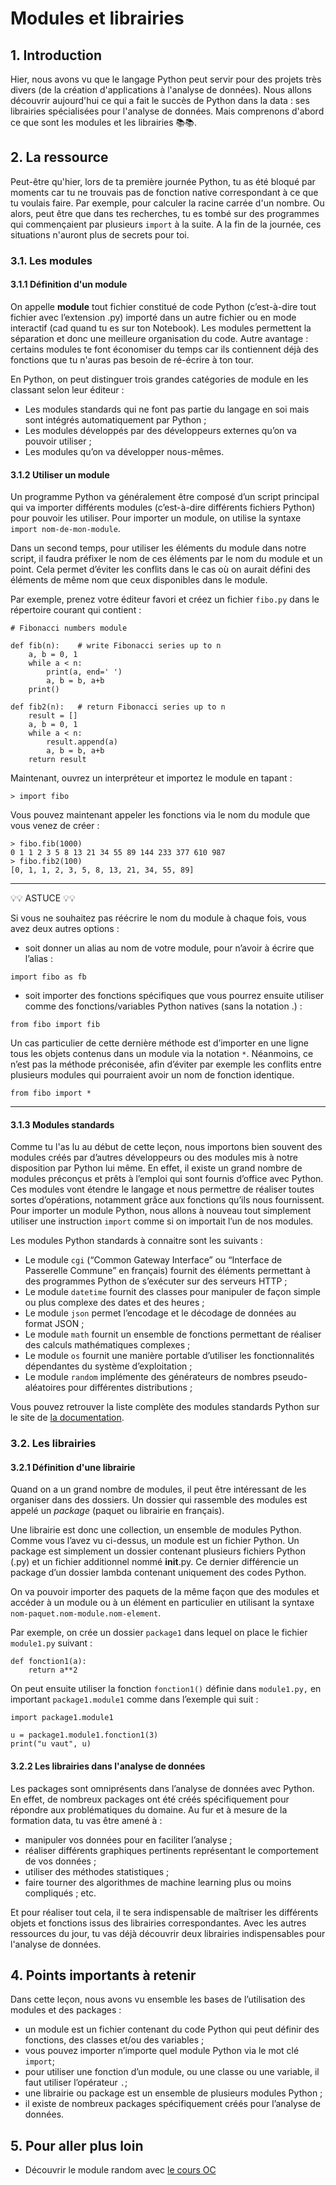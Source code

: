 # Modules et librairies

## 1. Introduction
Hier, nous avons vu que le langage Python peut servir pour des projets très divers (de la création d'applications à l'analyse de données). Nous allons découvrir aujourd'hui ce qui a fait le succès de Python dans la data : ses librairies spécialisées pour l'analyse de données. Mais comprenons d'abord ce que sont les modules et les librairies 📚📚.

## 2. La ressource
Peut-être qu'hier, lors de ta première journée Python, tu as été bloqué par moments car tu ne trouvais pas de fonction native correspondant à ce que tu voulais faire. Par exemple, pour calculer la racine carrée d'un nombre. Ou alors, peut être que dans tes recherches, tu es tombé sur des programmes qui commençaient par plusieurs `import` à la suite. A la fin de la journée, ces situations n'auront plus de secrets pour toi.

### 3.1. Les modules

#### 3.1.1 Définition d'un module
On appelle **module** tout fichier constitué de code Python (c’est-à-dire tout fichier avec l’extension .py) importé dans un autre fichier ou en mode interactif (cad quand tu es sur ton Notebook). Les modules permettent la séparation et donc une meilleure organisation du code. Autre avantage : certains modules te font économiser du temps car ils contiennent déjà des fonctions que tu n'auras pas besoin de ré-écrire à ton tour.

En Python, on peut distinguer trois grandes catégories de module en les classant selon leur éditeur :
- Les modules standards qui ne font pas partie du langage en soi mais sont intégrés automatiquement par Python ;
- Les modules développés par des développeurs externes qu’on va pouvoir utiliser ;
- Les modules qu’on va développer nous-mêmes.

#### 3.1.2 Utiliser un module
Un programme Python va généralement être composé d’un script principal qui va importer différents modules (c’est-à-dire différents fichiers Python) pour pouvoir les utiliser.
Pour importer un module, on utilise la syntaxe `import nom-de-mon-module`. 

Dans un second temps, pour utiliser les éléments du module dans notre script, il faudra préfixer le nom de ces éléments par le nom du module et un point. Cela permet d’éviter les conflits dans le cas où on aurait défini des éléments de même nom que ceux disponibles dans le module.

Par exemple, prenez votre éditeur favori et créez un fichier `fibo.py` dans le répertoire courant qui contient :
```
# Fibonacci numbers module

def fib(n):    # write Fibonacci series up to n
    a, b = 0, 1
    while a < n:
        print(a, end=' ')
        a, b = b, a+b
    print()

def fib2(n):   # return Fibonacci series up to n
    result = []
    a, b = 0, 1
    while a < n:
        result.append(a)
        a, b = b, a+b
    return result
```
Maintenant, ouvrez un interpréteur et importez le module en tapant :

`> import fibo`

Vous pouvez maintenant appeler les fonctions via le nom du module que vous venez de créer :
```
> fibo.fib(1000)
0 1 1 2 3 5 8 13 21 34 55 89 144 233 377 610 987
> fibo.fib2(100)
[0, 1, 1, 2, 3, 5, 8, 13, 21, 34, 55, 89]
```

___

💡💡 ASTUCE 💡💡

Si vous ne souhaitez pas réécrire le nom du module à chaque fois, vous avez deux autres options :
- soit donner un alias au nom de votre module, pour n’avoir à écrire que l’alias :

`import fibo as fb`
- soit importer des fonctions spécifiques que vous pourrez ensuite utiliser comme des fonctions/variables Python natives (sans la notation .) :

`from fibo import fib`

Un cas particulier de cette dernière méthode est d’importer en une ligne tous les objets contenus dans un module via la notation  `*`. Néanmoins, ce n’est pas la méthode préconisée, afin d’éviter par exemple les conflits entre plusieurs modules qui pourraient avoir un nom de fonction identique.

`from fibo import *`

___



#### 3.1.3 Modules standards

Comme tu l'as lu au début de cette leçon, nous importons bien souvent des modules créés par d’autres développeurs ou des modules mis à notre disposition par Python lui même.
En effet, il existe un grand nombre de modules préconçus et prêts à l’emploi qui sont fournis d’office avec Python. Ces modules vont étendre le langage et nous permettre de réaliser toutes sortes d’opérations, notamment grâce aux fonctions qu’ils nous fournissent. Pour importer un module Python, nous allons à nouveau tout simplement utiliser une instruction `import` comme si on importait l’un de nos modules.

Les modules Python standards à connaitre sont les suivants :
- Le module `cgi` (“Common Gateway Interface” ou “Interface de Passerelle Commune” en français) fournit des éléments permettant à des programmes Python de s’exécuter sur des serveurs HTTP ;
- Le module `datetime` fournit des classes pour manipuler de façon simple ou plus complexe des dates et des heures ;
- Le module `json` permet l’encodage et le décodage de données au format JSON ;
- Le module `math` fournit un ensemble de fonctions permettant de réaliser des calculs mathématiques complexes ;
- Le module `os` fournit une manière portable d’utiliser les fonctionnalités dépendantes du système d’exploitation ;
- Le module `random` implémente des générateurs de nombres pseudo-aléatoires pour différentes distributions ;

Vous pouvez retrouver la liste complète des modules standards Python sur le site de [la documentation](https://docs.python.org/fr/3/library/index.html).


### 3.2. Les librairies

#### 3.2.1 Définition d'une librairie

Quand on a un grand nombre de modules, il peut être intéressant de les organiser dans des dossiers. Un dossier qui rassemble des modules est appelé un *package* (paquet ou librairie en français).

Une librairie est donc une collection, un ensemble de modules Python. Comme vous l’avez vu ci-dessus, un module est un fichier Python. Un package est simplement un dossier contenant plusieurs fichiers Python (.py) et un fichier additionnel nommé  __init__.py. Ce dernier différencie un package d’un dossier lambda contenant uniquement des codes Python.

On va pouvoir importer des paquets de la même façon que des modules et accéder à un module ou à un élément en particulier en utilisant la syntaxe `nom-paquet.nom-module.nom-element`.

Par exemple, on crée un dossier `package1` dans lequel on place le fichier `module1.py` suivant :
```
def fonction1(a):
    return a**2
```
On peut ensuite utiliser la fonction `fonction1()` définie dans `module1.py,` en important `package1.module1` comme dans l’exemple qui suit :
```
import package1.module1

u = package1.module1.fonction1(3)
print("u vaut", u)
```

#### 3.2.2 Les librairies dans l'analyse de données
Les packages sont omniprésents dans l’analyse de données avec Python. En effet, de nombreux packages ont été créés spécifiquement pour répondre aux problématiques du domaine. Au fur et à mesure de la formation data, tu vas être amené à :
- manipuler vos données pour en faciliter l’analyse ;
- réaliser différents graphiques pertinents représentant le comportement de vos données ;
- utiliser des méthodes statistiques ;
- faire tourner des algorithmes de machine learning plus ou moins compliqués ;
etc.

Et pour réaliser tout cela, il te sera indispensable de maîtriser les différents objets et fonctions issus des librairies correspondantes. Avec les autres ressources du jour, tu vas déjà découvrir deux librairies indispensables pour l'analyse de données.

## 4. Points importants à retenir
Dans cette leçon, nous avons vu ensemble les bases de l’utilisation des modules et des packages :
- un module est un fichier contenant du code Python qui peut définir des fonctions, des classes et/ou des variables ;
- vous pouvez importer n’importe quel module Python via le mot clé `import`;
- pour utiliser une fonction d’un module, ou une classe ou une variable, il faut utiliser l’opérateur `.`;
- une librairie ou package est un ensemble de plusieurs modules Python ;
- il existe de nombreux packages spécifiquement créés pour l’analyse de données.

## 5. Pour aller plus loin
- Découvrir le module random avec [le cours OC](https://openclassrooms.com/fr/courses/6204541-initiez-vous-a-python-pour-lanalyse-de-donnees/6252451-manipulez-des-nombres-aleatoires-avec-le-module-random)
